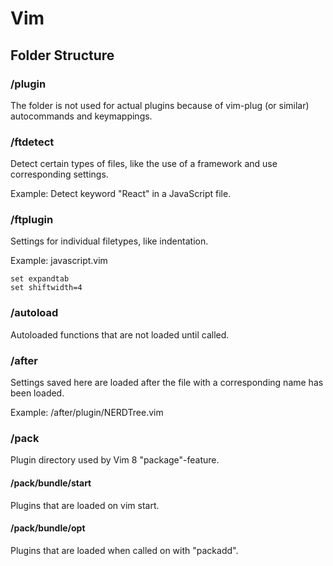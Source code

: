 Vim
===

Folder Structure
----------------

### /plugin

The folder is not used for actual plugins because of vim-plug (or similar) 
autocommands and keymappings.

### /ftdetect

Detect certain types of files, like the use of a framework and 
use corresponding settings.

Example: Detect keyword "React" in a JavaScript file.

### /ftplugin

Settings for individual filetypes, like indentation.

Example: javascript.vim
```viml
set expandtab
set shiftwidth=4
```

### /autoload

Autoloaded functions that are not loaded until called.

### /after

Settings saved here are loaded after the file with a corresponding name has been 
loaded.

Example: /after/plugin/NERDTree.vim

### /pack

Plugin directory used by Vim 8 "package"-feature.

#### /pack/bundle/start

Plugins that are loaded on vim start.

#### /pack/bundle/opt

Plugins that are loaded when called on with "packadd".

